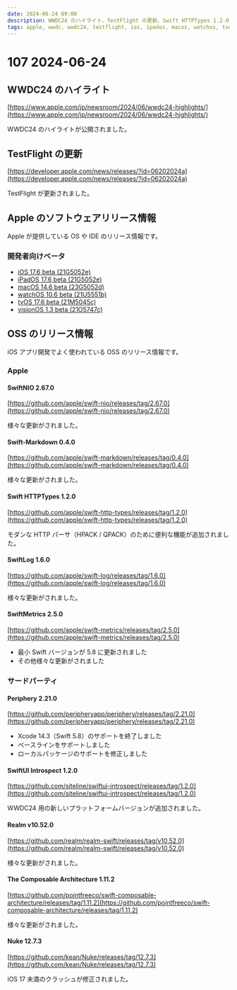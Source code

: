 ```yaml
---
date: 2024-06-24 09:00
description: WWDC24 のハイライト、TestFlight の更新、Swift HTTPTypes 1.2.0 リリース、ほか
tags: apple, wwdc, wwdc24, testflight, ios, ipados, macos, watchos, tvos, visionos, swift-nio, swift-markdown, swift-http-types, swift-log, swift-metrics, periphery, swiftui-introspect, realm, tca, nuke
---
```

# 107 2024-06-24

## WWDC24 のハイライト

[https://www.apple.com/jp/newsroom/2024/06/wwdc24-highlights/](https://www.apple.com/jp/newsroom/2024/06/wwdc24-highlights/)

WWDC24 のハイライトが公開されました。

## TestFlight の更新

[https://developer.apple.com/news/releases/?id=06202024a](https://developer.apple.com/news/releases/?id=06202024a)

TestFlight が更新されました。

## Apple のソフトウェアリリース情報

Apple が提供している OS や IDE のリリース情報です。

### 開発者向けベータ

- [iOS 17.6 beta (21G5052e)](https://developer.apple.com/news/releases/?id=06172024a)
- [iPadOS 17.6 beta (21G5052e)](https://developer.apple.com/news/releases/?id=06172024b)
- [macOS 14.6 beta (23G5052d)](https://developer.apple.com/news/releases/?id=06172024c)
- [watchOS 10.6 beta (21U5551b)](https://developer.apple.com/news/releases/?id=06172024f)
- [tvOS 17.6 beta (21M5045c)](https://developer.apple.com/news/releases/?id=06172024d)
- [visionOS 1.3 beta (21O5747c)](https://developer.apple.com/news/releases/?id=06172024e)

## OSS のリリース情報

iOS アプリ開発でよく使われている OSS のリリース情報です。

### Apple

#### SwiftNIO 2.67.0

[https://github.com/apple/swift-nio/releases/tag/2.67.0](https://github.com/apple/swift-nio/releases/tag/2.67.0)

様々な更新がされました。

#### Swift-Markdown 0.4.0

[https://github.com/apple/swift-markdown/releases/tag/0.4.0](https://github.com/apple/swift-markdown/releases/tag/0.4.0)

様々な更新がされました。

#### Swift HTTPTypes 1.2.0

[https://github.com/apple/swift-http-types/releases/tag/1.2.0](https://github.com/apple/swift-http-types/releases/tag/1.2.0)

モダンな HTTP パーサ（HPACK / QPACK）のために便利な機能が追加されました。

#### SwiftLog 1.6.0

[https://github.com/apple/swift-log/releases/tag/1.6.0](https://github.com/apple/swift-log/releases/tag/1.6.0)

様々な更新がされました。

#### SwiftMetrics 2.5.0

[https://github.com/apple/swift-metrics/releases/tag/2.5.0](https://github.com/apple/swift-metrics/releases/tag/2.5.0)

- 最小 Swift バージョンが 5.8 に更新されました
- その他様々な更新がされました

### サードパーティ

#### Periphery 2.21.0

[https://github.com/peripheryapp/periphery/releases/tag/2.21.0](https://github.com/peripheryapp/periphery/releases/tag/2.21.0)

- Xcode 14.3（Swift 5.8）のサポートを終了しました
- ベースラインをサポートしました
- ローカルパッケージのサポートを修正しました

#### SwiftUI Introspect 1.2.0

[https://github.com/siteline/swiftui-introspect/releases/tag/1.2.0](https://github.com/siteline/swiftui-introspect/releases/tag/1.2.0)

WWDC24 用の新しいプラットフォームバージョンが追加されました。

#### Realm v10.52.0

[https://github.com/realm/realm-swift/releases/tag/v10.52.0](https://github.com/realm/realm-swift/releases/tag/v10.52.0)

様々な更新がされました。

#### The Composable Architecture 1.11.2

[https://github.com/pointfreeco/swift-composable-architecture/releases/tag/1.11.2](https://github.com/pointfreeco/swift-composable-architecture/releases/tag/1.11.2)

様々な更新がされました。

#### Nuke 12.7.3

[https://github.com/kean/Nuke/releases/tag/12.7.3](https://github.com/kean/Nuke/releases/tag/12.7.3)

iOS 17 未満のクラッシュが修正されました。
